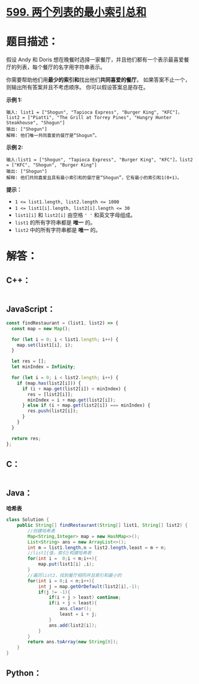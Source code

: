 # [599. 两个列表的最小索引总和](https://leetcode-cn.com/problems/minimum-index-sum-of-two-lists/)

# 题目描述：

假设 Andy 和 Doris 想在晚餐时选择一家餐厅，并且他们都有一个表示最喜爱餐厅的列表，每个餐厅的名字用字符串表示。

你需要帮助他们用**最少的索引和**找出他们**共同喜爱的餐厅**。 如果答案不止一个，则输出所有答案并且不考虑顺序。 你可以假设答案总是存在。



**示例 1:**

```
输入: list1 = ["Shogun", "Tapioca Express", "Burger King", "KFC"]，list2 = ["Piatti", "The Grill at Torrey Pines", "Hungry Hunter Steakhouse", "Shogun"]
输出: ["Shogun"]
解释: 他们唯一共同喜爱的餐厅是“Shogun”。
```

**示例 2:**

```
输入:list1 = ["Shogun", "Tapioca Express", "Burger King", "KFC"]，list2 = ["KFC", "Shogun", "Burger King"]
输出: ["Shogun"]
解释: 他们共同喜爱且具有最小索引和的餐厅是“Shogun”，它有最小的索引和1(0+1)。
```

**提示：**
- `1 <= list1.length, list2.length <= 1000`
- `1 <= list1[i].length, list2[i].length <= 30` 
- `list1[i]` 和 `list2[i]` 由空格 `' '` 和英文字母组成。
- `list1` 的所有字符串都是 **唯一** 的。
- `list2` 中的所有字符串都是 **唯一** 的。


# 解答：

## C++：

```cpp

```

## JavaScript：

```JavaScript
const findRestaurant = (list1, list2) => {
  const map = new Map();

  for (let i = 0; i < list1.length; i++) {
    map.set(list1[i], i);
  }

  let res = [];
  let minIndex = Infinity;

  for (let i = 0; i < list2.length; i++) {
    if (map.has(list2[i])) {
      if (i + map.get(list2[i]) < minIndex) {
        res = [list2[i]];
        minIndex = i + map.get(list2[i]);
      } else if (i + map.get(list2[i]) === minIndex) {
        res.push(list2[i]);
      }
    }
  }

  return res;
};
```

## C：

```c

```

## Java：

**哈希表**

```java
class Solution {
    public String[] findRestaurant(String[] list1, String[] list2) {
        //创建哈希表
        Map<String,Integer> map = new HashMap<>();
        List<String> ans = new ArrayList<>();
        int m = list1.length,n = list2.length,least = m + n;
        //list1{值，索引}构建哈希表
        for(int i =  0;i < m;i++){
            map.put(list1[i] ,i);
        }
        //遍历list2，找到餐厅相同并且索引和最小的
        for(int i = 0;i < n;i++){
            int j = map.getOrDefault(list2[i],-1);
            if(j != -1){
                if(i + j > least) continue;
                if(i + j < least){
                    ans.clear();
                    least = i + j;
                }
                ans.add(list2[i]);
            }
        }
        return ans.toArray(new String[0]);
    }
}
```

## Python：

```python

```

